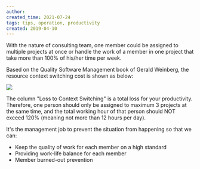 ```yaml
---
author: 
created_time: 2021-07-24
tags: tips, operation, productivity
created: 2019-04-10
---
```


With the nature of consulting team, one member could be assigned to multiple projects at once or handle the work of a member in one project that take more than 100% of his/her time per week.

Based on the Quality Software Management book of Gerald Weinberg, the resource context switching cost is shown as below:

![](https://s3.us-west-2.amazonaws.com/secure.notion-static.com/d9a22db8-0b94-4b05-8705-56aead1c1864/Screen_Shot_2021-07-25_at_05.39.29.png?X-Amz-Algorithm=AWS4-HMAC-SHA256&X-Amz-Content-Sha256=UNSIGNED-PAYLOAD&X-Amz-Credential=AKIAT73L2G45EIPT3X45%2F20231031%2Fus-west-2%2Fs3%2Faws4_request&X-Amz-Date=20231031T202325Z&X-Amz-Expires=3600&X-Amz-Signature=813efcbecd6d961d3f2e4d34a3bdbdc87f9a390ff9aa84631ce275713bd03645&X-Amz-SignedHeaders=host&x-id=GetObject)


The column "Loss to Context Switching" is a total loss for your productivity. Therefore, one person should only be assigned to maximum 3 projects at the same time, and the total working hour of that person should NOT exceed 120% (meaning not more than 12 hours per day).

It's the management job to prevent the situation from happening so that we can:

* Keep the quality of work for each member on a high standard
* Providing work-life balance for each member
* Member burned-out prevention